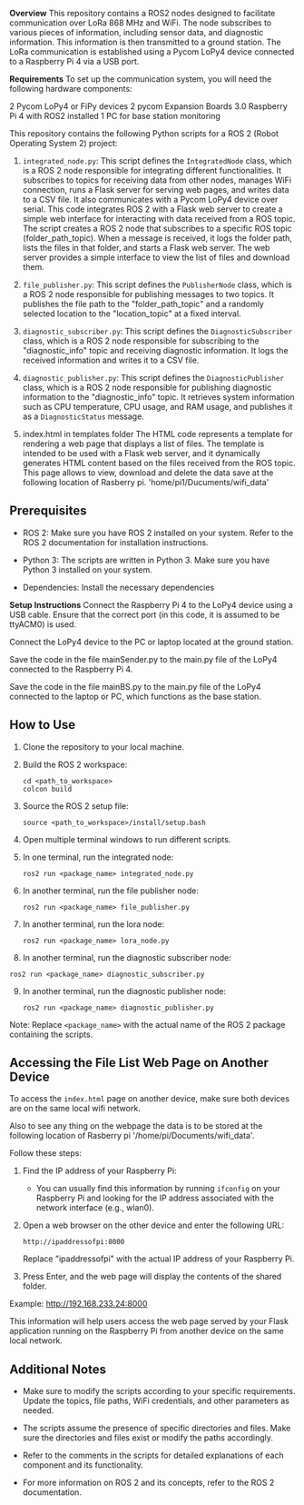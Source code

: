**Overview**
This repository contains a ROS2 nodes designed to facilitate communication over LoRa 868 MHz and WiFi. The node subscribes to various pieces of information, including sensor data, and diagnostic information. This information is then transmitted to a ground station. The LoRa communication is established using a Pycom LoPy4 device connected to a Raspberry Pi 4 via a USB port.

**Requirements**
To set up the communication system, you will need the following hardware components:

2 Pycom LoPy4 or FiPy devices
2 pycom Expansion Boards 3.0
Raspberry Pi 4 with ROS2 installed
1 PC for base station monitoring


This repository contains the following Python scripts for a ROS 2 (Robot Operating System 2) project:

1. `integrated_node.py`: This script defines the `IntegratedNode` class, which is a ROS 2 node responsible for integrating different functionalities. It subscribes to topics for receiving data from other nodes, manages WiFi connection, runs a Flask server for serving web pages, and writes data to a CSV file. It also communicates with a Pycom LoPy4 device over serial. This code integrates ROS 2 with a Flask web server to create a simple web interface for interacting with data received from a ROS topic. The script creates a ROS 2 node that subscribes to a specific ROS topic (folder_path_topic). When a message is received, it logs the folder path, lists the files in that folder, and starts a Flask web server. The web server provides a simple interface to view the list of files and download them.

2. `file_publisher.py`: This script defines the `PublisherNode` class, which is a ROS 2 node responsible for publishing messages to two topics. It publishes the file path to the "folder_path_topic" and a randomly selected location to the "location_topic" at a fixed interval.

3. `diagnostic_subscriber.py`: This script defines the `DiagnosticSubscriber` class, which is a ROS 2 node responsible for subscribing to the "diagnostic_info" topic and receiving diagnostic information. It logs the received information and writes it to a CSV file.

4. `diagnostic_publisher.py`: This script defines the `DiagnosticPublisher` class, which is a ROS 2 node responsible for publishing diagnostic information to the "diagnostic_info" topic. It retrieves system information such as CPU temperature, CPU usage, and RAM usage, and publishes it as a `DiagnosticStatus` message.
   
6. index.html in templates folder
The HTML code represents a template for rendering a web page that displays a list of files. The template is intended to be used with a Flask web server, and it dynamically generates HTML content based on the files received from the ROS topic. This page allows to view, download and delete the data save at the following location of Rasberry pi. 'home/pi1/Ducuments/wifi_data'


## Prerequisites

- ROS 2: Make sure you have ROS 2 installed on your system. Refer to the ROS 2 documentation for installation instructions.

- Python 3: The scripts are written in Python 3. Make sure you have Python 3 installed on your system.

- Dependencies: Install the necessary dependencies

**Setup Instructions**
Connect the Raspberry Pi 4 to the LoPy4 device using a USB cable. Ensure that the correct port (in this code, it is assumed to be ttyACM0) is used.

Connect the LoPy4 device to the PC or laptop located at the ground station.

Save the code in the file mainSender.py to the main.py file of the LoPy4 connected to the Raspberry Pi 4.

Save the code in the file mainBS.py to the main.py file of the LoPy4 connected to the laptop or PC, which functions as the base station.
## How to Use

1. Clone the repository to your local machine.

2. Build the ROS 2 workspace:

   ```
   cd <path_to_workspace>
   colcon build
   ```

3. Source the ROS 2 setup file:

   ```
   source <path_to_workspace>/install/setup.bash
   ```

4. Open multiple terminal windows to run different scripts.

5. In one terminal, run the integrated node:

   ```
   ros2 run <package_name> integrated_node.py
   ```

6. In another terminal, run the file publisher node:

   ```
   ros2 run <package_name> file_publisher.py
   ```

7. In another terminal, run the lora node:

   ```
   ros2 run <package_name> lora_node.py
   ```
8.  In another terminal, run the diagnostic subscriber node:

   ```
   ros2 run <package_name> diagnostic_subscriber.py
   ```

9. In another terminal, run the diagnostic publisher node:

   ```
   ros2 run <package_name> diagnostic_publisher.py
   ```

Note: Replace `<package_name>` with the actual name of the ROS 2 package containing the scripts.




## Accessing the File List Web Page on Another Device

To access the `index.html` page on another device, make sure both devices are on the same local wifi network. 

Also to see any thing on the webpage the data is to be stored at the following location of Rasberry pi '/home/pi/Documents/wifi_data'.

Follow these steps:

1. Find the IP address of your Raspberry Pi:
    - You can usually find this information by running `ifconfig` on your Raspberry Pi and looking for the IP address associated with the network interface (e.g., wlan0).

2. Open a web browser on the other device and enter the following URL:
    ```
    http://ipaddressofpi:8000
    ```
    Replace "ipaddressofpi" with the actual IP address of your Raspberry Pi.

3. Press Enter, and the web page will display the contents of the shared folder.

Example:
http://192.168.233.24:8000

This information will help users access the web page served by your Flask application running on the Raspberry Pi from another device on the same local network.

## Additional Notes

- Make sure to modify the scripts according to your specific requirements. Update the topics, file paths, WiFi credentials, and other parameters as needed.

- The scripts assume the presence of specific directories and files. Make sure the directories and files exist or modify the paths accordingly.

- Refer to the comments in the scripts for detailed explanations of each component and its functionality.

- For more information on ROS 2 and its concepts, refer to the ROS 2 documentation.

